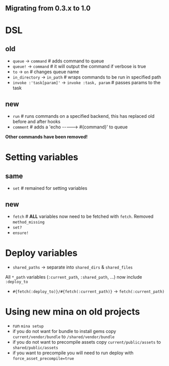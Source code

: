 Migrating from 0.3.x to 1.0
--------------------
# DSL

## old
* `queue`         -> `command`  # adds command to queue
* `queue!`        -> `command`  # it will output the command if verbose is true
* `to`            -> `on`       # changes queue name
* `in_directory`  -> `in_path`  # wraps commands to be run in specified path
* `invoke :'task[param]'` -> `invoke :task, param`  # passes params to the task

## new
* `run`                         # runs commands on a specified backend, this has replaced old before and after hooks
* `comment`                     # adds a 'echo -----> #{command}' to queue

**Other commands have been removed!**

# Setting variables

## same
* `set`                         # remained for setting variables

## new
* `fetch`                       # **ALL** variables now need to be fetched with `fetch`. Removed `method_missing`
* `set?`
* `ensure!`

# Deploy variables

* `shared_paths` -> separate into `shared_dirs` & `shared_files`

All `*_path` variables (`:current_path`, `:shared_path`, ...) now include `:deploy_to`
* `#{fetch(:deploy_to)}/#{fetch(:current_path)}` -> `fetch(:current_path)`

# Using new mina on old projects

* run `mina setup`
* if you do not want for bundle to install gems copy `current/vendor/bundle` to `/shared/vendor/bundle`
* if you do not want to precompile assets copy `current/public/assets` to `shared/public/assets`
* if you want to precompile you will need to run deploy with `force_asset_precompile=true`
